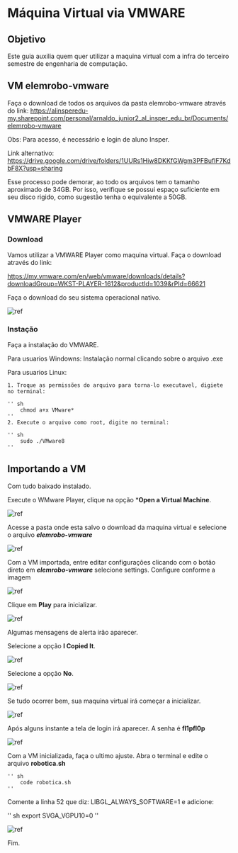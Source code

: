 # Máquina Virtual via VMWARE

## Objetivo

Este guia auxilia quem quer utilizar a maquina virtual com a infra do terceiro semestre de engenharia de computação.


## VM elemrobo-vmware


Faça o download de todos os arquivos da pasta elemrobo-vmware através do link:
https://alinsperedu-my.sharepoint.com/personal/arnaldo_junior2_al_insper_edu_br/Documents/elemrobo-vmware

Obs: Para acesso, é necessário e login de aluno Insper.

Link alternativo: https://drive.google.com/drive/folders/1UURs1Hiw8DKKfGWgm3PFBufIF7KdbF8X?usp=sharing

Esse processo pode demorar, ao todo os arquivos tem o tamanho aproximado de 34GB. Por isso, verifique se possui espaço suficiente em seu disco rigido, como sugestão tenha o equivalente a 50GB. 



## VMWARE Player

### Download
Vamos utilizar a VMWARE Player como maquina virtual. Faça o download através do link: 

https://my.vmware.com/en/web/vmware/downloads/details?downloadGroup=WKST-PLAYER-1612&productId=1039&rPId=66621

Faça o download do seu sistema operacional nativo.

![ref](img/img1.png)

### Instação

Faça a instalação do VMWARE. 

Para usuarios Windowns: Instalação normal clicando sobre o arquivo .exe

Para usuarios Linux:

    1. Troque as permissões do arquivo para torna-lo executavel, digiete no terminal: 

    '' sh
        chmod a+x VMware*
    ''
    2. Execute o arquivo como root, digite no terminal:

    '' sh
        sudo ./VMware8
    ''

## Importando a VM

Com tudo baixado instalado. 

Execute o WMware Player, clique na opção ***Open a Virtual Machine**.

![ref](img/img2.png)


Acesse a pasta onde esta salvo o download da maquina virtual e selecione o arquivo ***elemrobo-vmware***

![ref](img/img3.png)

Com a VM importada, entre editar configurações clicando com o botão direto em ***elemrobo-vmware*** selecione settings. Configure conforme a imagem  

![ref](img/img10.png)

Clique em **Play** para inicializar. 

![ref](img/img5.png)

Algumas mensagens de alerta irão aparecer. 

Selecione a opção **I Copied It**. 

![ref](img/img6.png)

Selecione a opção **No**. 

![ref](img/img7.png)

Se tudo ocorrer bem, sua maquina virtual irá começar a inicializar.

![ref](img/img8.png)


Após alguns instante a tela de login irá aparecer. A senha é **fl1pfl0p**

![ref](img/img9.png)

Com a VM inicializada, faça o ultimo ajuste. Abra o terminal e edite o arquivo **robotica.sh**

    '' sh
        code robotica.sh
    ''
Comente a linha 52 que diz: LIBGL_ALWAYS_SOFTWARE=1 e adicione:
   
   '' sh
        export SVGA_VGPU10=0
    ''

![ref](img/img11.png)

Fim.
